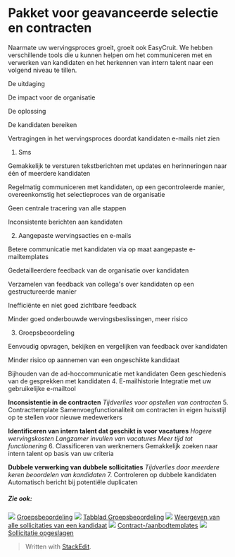 # Pakket voor geavanceerde selectie en contracten

Naarmate uw wervingsproces groeit, groeit ook EasyCruit. We hebben verschillende tools die u kunnen helpen om het communiceren met en verwerken van kandidaten en het herkennen van intern talent naar een volgend niveau te tillen.

De uitdaging

De impact voor de organisatie

De oplossing

De kandidaten bereiken

Vertragingen in het wervingsproces doordat kandidaten e-mails niet zien

1. Sms

Gemakkelijk te versturen tekstberichten met updates en herinneringen naar één of meerdere kandidaten

Regelmatig communiceren met kandidaten, op een gecontroleerde manier, overeenkomstig het selectieproces van de organisatie

Geen centrale tracering van alle stappen

Inconsistente berichten aan kandidaten

2. Aangepaste wervingsacties en e-mails

Betere communicatie met kandidaten via op maat aangepaste e-mailtemplates

Gedetailleerdere feedback van de organisatie over kandidaten

  

Verzamelen van feedback van collega's over kandidaten op een gestructureerde manier

Inefficiënte en niet goed zichtbare feedback

Minder goed onderbouwde wervingsbeslissingen, meer risico

3. Groepsbeoordeling

Eenvoudig opvragen, bekijken en vergelijken van feedback over kandidaten

Minder risico op aannemen van een ongeschikte kandidaat

Bijhouden van de ad-hoccommunicatie met kandidaten
Geen geschiedenis van de gesprekken met kandidaten
4. E-mailhistorie
Integratie met uw gebruikelijke e-mailtool

**Inconsistentie in de contracten**
*Tijdverlies voor opstellen van contracten*
5. Contracttemplate
Samenvoegfunctionaliteit om contracten in eigen huisstijl op te stellen voor nieuwe medewerkers

**Identificeren van intern talent dat geschikt is voor vacatures**
*Hogere wervingskosten
Langzamer invullen van vacatures
Meer tijd tot functionering*
6. Classificeren van werknemers
Gemakkelijk zoeken naar intern talent op basis van uw criteria

**Dubbele verwerking van dubbele sollicitaties**
*Tijdverlies door meerdere keren beoordelen van kandidaten*
7. Controleren op dubbele kandidaten
Automatisch bericht bij potentiële duplicaten

##### Zie ook:

![](../Resources/Images/icon-document-link.png)  [Groepsbeoordeling](collaborative_rating_panel_review.htm)
![](../Resources/Images/icon-document-link.png)  [Tabblad Groepsbeoordeling](collaborative_rating_tab.htm)
![](../Resources/Images/icon-document-link.png)  [Weergeven van alle sollicitaties van een kandidaat](viewing_a_candidates_multiple_applications.htm)
![](../Resources/Images/icon-document-link.png)  [Contract-/aanbodtemplates](employment_contacts.htm)
![](../Resources/Images/icon-document-link.png)  [Sollicitatie opgeslagen](application_saved.htm)


> Written with [StackEdit](https://stackedit.io/).
<!--stackedit_data:
eyJoaXN0b3J5IjpbLTE1ODg3Mzc3ODBdfQ==
-->